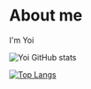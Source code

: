 # About me
I'm Yoi

![Yoi GitHub stats](https://github-readme-stats.vercel.app/api?username=thiennguyenqn&show_icons=true&theme=radical)

[![Top Langs](https://github-readme-stats.vercel.app/api/top-langs/?username=anuraghazra&layout=compact)](https://github.com/anuraghazra/github-readme-stats)

